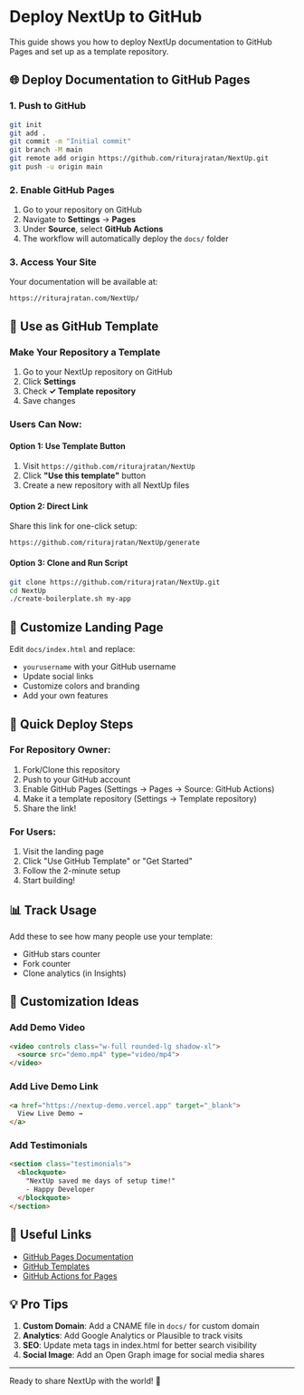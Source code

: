 # Deploy NextUp to GitHub

This guide shows you how to deploy NextUp documentation to GitHub Pages and set up as a template repository.

## 🌐 Deploy Documentation to GitHub Pages

### 1. Push to GitHub
```bash
git init
git add .
git commit -m "Initial commit"
git branch -M main
git remote add origin https://github.com/riturajratan/NextUp.git
git push -u origin main
```

### 2. Enable GitHub Pages
1. Go to your repository on GitHub
2. Navigate to **Settings** → **Pages**
3. Under **Source**, select **GitHub Actions**
4. The workflow will automatically deploy the `docs/` folder

### 3. Access Your Site
Your documentation will be available at:
```
https://riturajratan.com/NextUp/
```

## 🎯 Use as GitHub Template

### Make Your Repository a Template

1. Go to your NextUp repository on GitHub
2. Click **Settings**
3. Check **✓ Template repository**
4. Save changes

### Users Can Now:

#### Option 1: Use Template Button
1. Visit `https://github.com/riturajratan/NextUp`
2. Click **"Use this template"** button
3. Create a new repository with all NextUp files

#### Option 2: Direct Link
Share this link for one-click setup:
```
https://github.com/riturajratan/NextUp/generate
```

#### Option 3: Clone and Run Script
```bash
git clone https://github.com/riturajratan/NextUp.git
cd NextUp
./create-boilerplate.sh my-app
```

## 📝 Customize Landing Page

Edit `docs/index.html` and replace:
- `yourusername` with your GitHub username
- Update social links
- Customize colors and branding
- Add your own features

## 🚀 Quick Deploy Steps

### For Repository Owner:
1. Fork/Clone this repository
2. Push to your GitHub account
3. Enable GitHub Pages (Settings → Pages → Source: GitHub Actions)
4. Make it a template repository (Settings → Template repository)
5. Share the link!

### For Users:
1. Visit the landing page
2. Click "Use GitHub Template" or "Get Started"
3. Follow the 2-minute setup
4. Start building!

## 📊 Track Usage

Add these to see how many people use your template:
- GitHub stars counter
- Fork counter
- Clone analytics (in Insights)

## 🎨 Customization Ideas

### Add Demo Video
```html
<video controls class="w-full rounded-lg shadow-xl">
  <source src="demo.mp4" type="video/mp4">
</video>
```

### Add Live Demo Link
```html
<a href="https://nextup-demo.vercel.app" target="_blank">
  View Live Demo →
</a>
```

### Add Testimonials
```html
<section class="testimonials">
  <blockquote>
    "NextUp saved me days of setup time!"
    - Happy Developer
  </blockquote>
</section>
```

## 🔗 Useful Links

- [GitHub Pages Documentation](https://docs.github.com/en/pages)
- [GitHub Templates](https://docs.github.com/en/repositories/creating-and-managing-repositories/creating-a-template-repository)
- [GitHub Actions for Pages](https://github.com/actions/deploy-pages)

## 💡 Pro Tips

1. **Custom Domain**: Add a CNAME file in `docs/` for custom domain
2. **Analytics**: Add Google Analytics or Plausible to track visits
3. **SEO**: Update meta tags in index.html for better search visibility
4. **Social Image**: Add an Open Graph image for social media shares

---

Ready to share NextUp with the world! 🚀